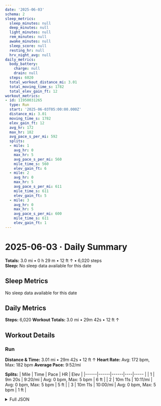 ```yaml
---
date: '2025-06-03'
schema: 2
sleep_metrics:
  sleep_minutes: null
  deep_minutes: null
  light_minutes: null
  rem_minutes: null
  awake_minutes: null
  sleep_score: null
  resting_hr: null
  hrv_night_avg: null
daily_metrics:
  body_battery:
    charge: null
    drain: null
  steps: 6020
  total_workout_distance_mi: 3.01
  total_moving_time_s: 1782
  total_elev_gain_ft: 12
workout_metrics:
- id: 11950031265
  type: Run
  start: '2025-06-03T05:00:00.000Z'
  distance_mi: 3.01
  moving_time_s: 1782
  elev_gain_ft: 12
  avg_hr: 172
  max_hr: 182
  avg_pace_s_per_mi: 592
  splits:
  - mile: 1
    avg_hr: 0
    max_hr: 5
    avg_pace_s_per_mi: 560
    mile_time_s: 560
    elev_gain_ft: 6
  - mile: 2
    avg_hr: 0
    max_hr: 5
    avg_pace_s_per_mi: 611
    mile_time_s: 611
    elev_gain_ft: 5
  - mile: 3
    avg_hr: 0
    max_hr: 5
    avg_pace_s_per_mi: 600
    mile_time_s: 611
    elev_gain_ft: 1
---
```

# 2025-06-03 · Daily Summary
**Totals:** 3.0 mi • 0 h 29 m • 12 ft ↑ • 6,020 steps  
**Sleep:** No sleep data available for this date

## Sleep Metrics
No sleep data available for this date

## Daily Metrics
**Steps:** 6,020
**Workout Totals:** 3.0 mi • 29m 42s • 12 ft ↑

## Workout Details
### Run
**Distance & Time:** 3.01 mi • 29m 42s • 12 ft ↑
**Heart Rate:** Avg: 172 bpm, Max: 182 bpm
**Average Pace:** 9:52/mi

**Splits:**
| Mile | Time | Pace | HR | Elev |
|------|------|------|----|----- |
| 1 | 9m 20s | 9:20/mi | Avg: 0 bpm, Max: 5 bpm | 6 ft |
| 2 | 10m 11s | 10:11/mi | Avg: 0 bpm, Max: 5 bpm | 5 ft |
| 3 | 10m 11s | 10:00/mi | Avg: 0 bpm, Max: 5 bpm | 1 ft |


<details>
<summary>Full JSON</summary>

```json
{
  "date": "2025-06-03",
  "schema": 2,
  "sleep_metrics": {
    "sleep_minutes": null,
    "deep_minutes": null,
    "light_minutes": null,
    "rem_minutes": null,
    "awake_minutes": null,
    "sleep_score": null,
    "resting_hr": null,
    "hrv_night_avg": null
  },
  "daily_metrics": {
    "body_battery": {
      "charge": null,
      "drain": null
    },
    "steps": 6020,
    "total_workout_distance_mi": 3.01,
    "total_moving_time_s": 1782,
    "total_elev_gain_ft": 12
  },
  "workout_metrics": [
    {
      "id": 11950031265,
      "type": "Run",
      "start": "2025-06-03T05:00:00.000Z",
      "distance_mi": 3.01,
      "moving_time_s": 1782,
      "elev_gain_ft": 12,
      "avg_hr": 172,
      "max_hr": 182,
      "avg_pace_s_per_mi": 592,
      "splits": [
        {
          "mile": 1,
          "avg_hr": 0,
          "max_hr": 5,
          "avg_pace_s_per_mi": 560,
          "mile_time_s": 560,
          "elev_gain_ft": 6
        },
        {
          "mile": 2,
          "avg_hr": 0,
          "max_hr": 5,
          "avg_pace_s_per_mi": 611,
          "mile_time_s": 611,
          "elev_gain_ft": 5
        },
        {
          "mile": 3,
          "avg_hr": 0,
          "max_hr": 5,
          "avg_pace_s_per_mi": 600,
          "mile_time_s": 611,
          "elev_gain_ft": 1
        }
      ]
    }
  ]
}
```
</details>
